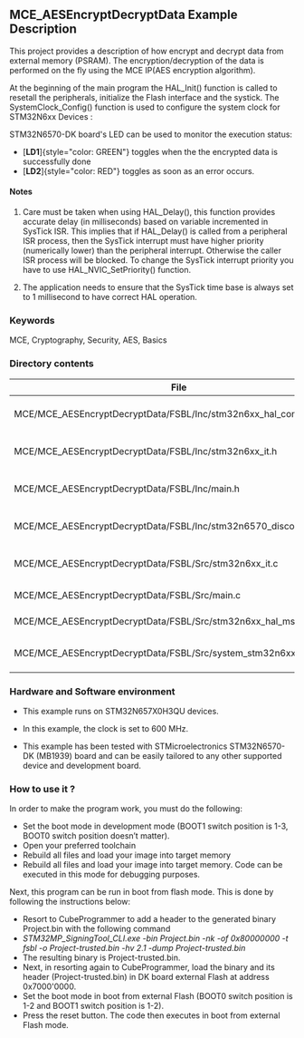 ## <b>MCE_AESEncryptDecryptData Example Description</b>

This project provides a description of how encrypt and decrypt data from external memory (PSRAM). 
The encryption/decryption of the data is performed on the fly using the MCE IP(AES encryption algorithm).

At the beginning of the main program the HAL_Init() function is called to resetall the peripherals, initialize the Flash interface and the systick.
The SystemClock_Config() function is used to configure the system clock for STM32N6xx Devices :  

STM32N6570-DK board's LED can be used to monitor the execution status:

 - [**LD1**]{style="color: GREEN"} toggles when the the encrypted data is successfully done
 - [**LD2**]{style="color: RED"}  toggles as soon as an error occurs.

#### <b>Notes</b>

 1. Care must be taken when using HAL_Delay(), this function provides accurate delay (in milliseconds) based on variable incremented in SysTick ISR. This implies that if HAL_Delay() is called from
    a peripheral ISR process, then the SysTick interrupt must have higher priority (numerically lower) than the peripheral interrupt. Otherwise the caller ISR process will be blocked. To change the SysTick interrupt priority
    you have to use HAL_NVIC_SetPriority() function.

 2. The application needs to ensure that the SysTick time base is always set to 1 millisecond to have correct HAL operation.

### <b>Keywords</b>

MCE, Cryptography, Security, AES, Basics

### <b>Directory contents</b>

File                                                                   | Description
 --- | ---
  MCE/MCE_AESEncryptDecryptData/FSBL/Inc/stm32n6xx_hal_conf.h          |  HAL configuration file  
  MCE/MCE_AESEncryptDecryptData/FSBL/Inc/stm32n6xx_it.h                |  Interrupt handlers header file
  MCE/MCE_AESEncryptDecryptData/FSBL/Inc/main.h                        |  Header for main.c module
  MCE/MCE_AESEncryptDecryptData/FSBL/Inc/stm32n6570_discovery_conf.h   |  BSP Configuration file
  MCE/MCE_AESEncryptDecryptData/FSBL/Src/stm32n6xx_it.c                |  Interrupt handlers header file
  MCE/MCE_AESEncryptDecryptData/FSBL/Src/main.c                        |  Main program
  MCE/MCE_AESEncryptDecryptData/FSBL/Src/stm32n6xx_hal_msp.c           |  HAL MSP module
  MCE/MCE_AESEncryptDecryptData/FSBL/Src/system_stm32n6xx.c            |  STM32N6xx system source file


### <b>Hardware and Software environment</b>

  - This example runs on STM32N657X0H3QU devices.
  - In this example, the clock is set to 600 MHz.

  - This example has been tested with STMicroelectronics STM32N6570-DK (MB1939)
    board and can be easily tailored to any other supported device
    and development board.

### <b>How to use it ?</b>

In order to make the program work, you must do the following:

 - Set the boot mode in development mode (BOOT1 switch position is 1-3, BOOT0 switch position doesn’t matter).
 - Open your preferred toolchain
 - Rebuild all files and load your image into target memory
 - Rebuild all files and load your image into target memory. Code can be executed in this mode for debugging purposes.

 Next, this program can be run in boot from flash mode. This is done by following the instructions below:
 
 - Resort to CubeProgrammer to add a header to the generated binary Project.bin with the following command
 - *STM32MP_SigningTool_CLI.exe -bin Project.bin -nk -of 0x80000000 -t fsbl -o Project-trusted.bin -hv 2.1 -dump Project-trusted.bin*
 - The resulting binary is Project-trusted.bin.
 - Next, in resorting again to CubeProgrammer, load the binary and its header (Project-trusted.bin) in DK board external Flash at address 0x7000'0000.
 - Set the boot mode in boot from external Flash (BOOT0 switch position is 1-2 and BOOT1 switch position is 1-2).
 - Press the reset button. The code then executes in boot from external Flash mode.



